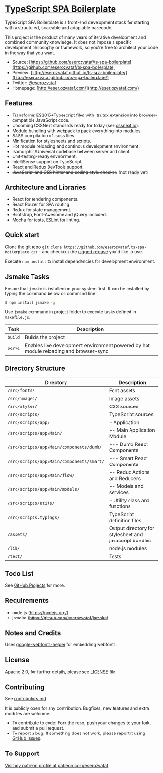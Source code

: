 # [TypeScript SPA Boilerplate](https://github.com/eserozvataf/ts-spa-boilerplate)

TypeScript SPA Boilerplate is a front-end development stack for starting with a structured, scaleable and adaptable basecode.

This project is the product of many years of iterative development and combined
community knowledge. It does not impose a specific development philosophy or
framework, so you're free to architect your code in the way that you want.

* Source: [https://github.com/eserozvataf/ts-spa-boilerplate](https://github.com/eserozvataf/ts-spa-boilerplate)
* Preview: [http://eserozvataf.github.io/ts-spa-boilerplate/](http://eserozvataf.github.io/ts-spa-boilerplate/)
* Twitter: [@eserozvataf](http://twitter.com/eserozvataf)
* Homepage: [http://eser.ozvataf.com/](http://eser.ozvataf.com/)


## Features

* Transforms ES2015+Typescript files with .ts/.tsx extension into browser-compatible JavaScript code.
* Upcoming CSSNext standards ready for today (see [cssnext.io](http://cssnext.io/)).
* Module bundling with webpack to pack everything into modules.
* SASS compilation of .scss files.
* Minification for stylesheets and scripts.
* Hot module reloading and continous development environment.
* Isomorphic/Universal codebase between server and client.
* Unit-testing-ready environment.
* IntelliSense support on TypeScript.
* React and Redux DevTools support.
* ~~JavaScript and CSS hinter and coding style checker.~~ (not ready yet)


## Architecture and Libraries

* React for rendering components.
* React Router for SPA routing.
* Redux for state management.
* Bootstrap, Font-Awesome and jQuery included.
* Mocha for tests, ESLint for linting.


## Quick start

Clone the git repo `git clone
   https://github.com/eserozvataf/ts-spa-boilerplate.git` - and checkout the [tagged
   release](https://github.com/eserozvataf/ts-spa-boilerplate/releases) you'd like to
   use.

Execute `npm install` to install dependencies for development environment.


## Jsmake Tasks

Ensure that `jsmake` is installed on your system first. It can be installed by typing the command below on command line:

```bash
$ npm install jsmake -g
```

Use `jsmake` command in project folder to execute tasks defined in `makefile.js`.

| Task                     | Description                                                                            |
|--------------------------|----------------------------------------------------------------------------------------|
| `build`                  | Builds the project                                                                     |
| `serve`                  | Enables live development environment powered by hot module reloading and browser-sync  |


## Directory Structure

| Directory                                          | Description                                                  |
|----------------------------------------------------|--------------------------------------------------------------|
| `/src/fonts/`                                      | Font assets                                                  |
| `/src/images/`                                     | Image assets                                                 |
| `/src/styles/`                                     | CSS sources                                                  |
| `/src/scripts/`                                    | TypeScript sources                                           |
| `/src/scripts/app/`                                | - Application                                                |
| `/src/scripts/app/Main/`                           | -- Main Application Module                                   |
| `/src/scripts/app/Main/components/dumb/`           | --- Dumb React Components                                    |
| `/src/scripts/app/Main/components/smart/`          | --- Smart React Components                                   |
| `/src/scripts/app/Main/flow/`                      | -- Redux Actions and Reducers                                |
| `/src/scripts/app/Main/models/`                    | -- Models and services                                       |
| `/src/scripts/utils/`                              | - Utility class and functions                                |
| `/src/scripts.typings/`                            | TypeScript definition files                                  |
| `/assets/`                                         | Output directory for stylesheet and javascript bundles       |
| `/lib/`                                            | node.js modules                                              |
| `/test/`                                           | Tests                                                        |


## Todo List

See [GitHub Projects](https://github.com/eserozvataf/ts-spa-boilerplate/projects) for more.


## Requirements

* node.js (https://nodejs.org/)
* jsmake (https://github.com/eserozvataf/jsmake)


## Notes and Credits

Uses [google-webfonts-helper](https://google-webfonts-helper.herokuapp.com/) for embedding webfonts.


## License

Apache 2.0, for further details, please see [LICENSE](LICENSE) file


## Contributing

See [contributors.md](contributors.md)

It is publicly open for any contribution. Bugfixes, new features and extra modules are welcome.

* To contribute to code: Fork the repo, push your changes to your fork, and submit a pull request.
* To report a bug: If something does not work, please report it using [GitHub Issues](https://github.com/eserozvataf/ts-spa-boilerplate/issues).


## To Support

[Visit my patreon profile at patreon.com/eserozvataf](https://www.patreon.com/eserozvataf)
